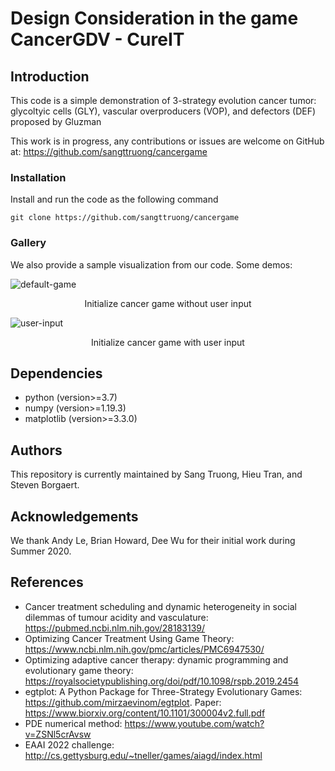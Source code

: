 # Design Consideration in the game CancerGDV - CureIT

## Introduction
This code is a simple demonstration of 3-strategy evolution cancer tumor: 
glycoltyic cells (GLY), vascular overproducers (VOP), and defectors (DEF) proposed by Gluzman

This work is in progress, any contributions or issues are welcome on
GitHub at: https://github.com/sangttruong/cancergame

### Installation
Install and run the code as the following command

```console
git clone https://github.com/sangttruong/cancergame
```
### Gallery
We also provide a sample visualization from our code. Some demos:

![default-game](https://github.com/hieumtran/cancergame/blob/master/figures/default.png)
<div align="center">Initialize cancer game without user input</div>

![user-input](https://github.com/hieumtran/cancergame/blob/master/figures/user_input.png) 
<div align="center">Initialize cancer game with user input</div>

## Dependencies
* python (version>=3.7)
* numpy (version>=1.19.3)
* matplotlib (version>=3.3.0)

<!--
# Note:
* Adjust the game so that the user can make multiple choices for the game
* Decide on technique to choose the metric for the game - Most Difficult for now
* Changing dt can effect the game a lot. Especially in some cases, the game can automatically win without the affect of the users or lose or going on and on constantly
* Can do statistical analysis on the game without using AI to complete the paper in the mean time - This seems more possible direction for now
* Fix the game - current priority! - Temporarily fine
--> 

## Authors
This repository is currently maintained by Sang Truong, Hieu Tran, and Steven Borgaert. 

## Acknowledgements
We thank Andy Le, Brian Howard, Dee Wu for their initial work during Summer 2020.

## References
* Cancer treatment scheduling and dynamic heterogeneity in social dilemmas of tumour acidity and vasculature: https://pubmed.ncbi.nlm.nih.gov/28183139/
* Optimizing Cancer Treatment Using Game Theory: https://www.ncbi.nlm.nih.gov/pmc/articles/PMC6947530/
* Optimizing adaptive cancer therapy: dynamic programming and evolutionary game theory:  https://royalsocietypublishing.org/doi/pdf/10.1098/rspb.2019.2454
* egtplot: A Python Package for Three-Strategy Evolutionary Games: https://github.com/mirzaevinom/egtplot. Paper: https://www.biorxiv.org/content/10.1101/300004v2.full.pdf
* PDE numerical method: https://www.youtube.com/watch?v=ZSNl5crAvsw
* EAAI 2022 challenge: http://cs.gettysburg.edu/~tneller/games/aiagd/index.html
